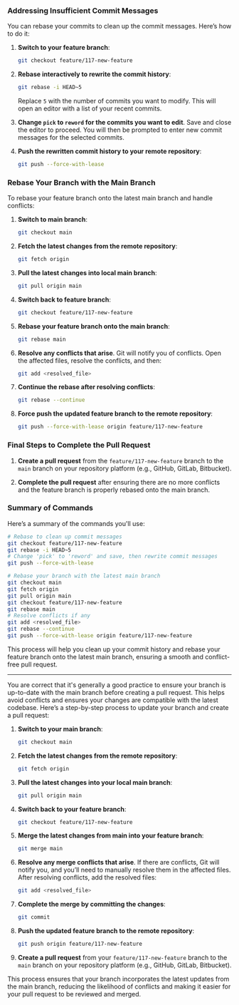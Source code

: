 
### Addressing Insufficient Commit Messages

You can rebase your commits to clean up the commit messages. Here’s how to do it:

1. **Switch to your feature branch**:
   ```sh
   git checkout feature/117-new-feature
   ```

2. **Rebase interactively to rewrite the commit history**:
   ```sh
   git rebase -i HEAD~5
   ```
   Replace `5` with the number of commits you want to modify. This will open an editor with a list of your recent commits.

3. **Change `pick` to `reword` for the commits you want to edit**. Save and close the editor to proceed. You will then be prompted to enter new commit messages for the selected commits.

4. **Push the rewritten commit history to your remote repository**:
   ```sh
   git push --force-with-lease
   ```

### Rebase Your Branch with the Main Branch

To rebase your feature branch onto the latest main branch and handle conflicts:

1. **Switch to main branch**:
   ```sh
   git checkout main
   ```

2. **Fetch the latest changes from the remote repository**:
   ```sh
   git fetch origin
   ```

3. **Pull the latest changes into local main branch**:
   ```sh
   git pull origin main
   ```

4. **Switch back to feature branch**:
   ```sh
   git checkout feature/117-new-feature
   ```

5. **Rebase your feature branch onto the main branch**:
   ```sh
   git rebase main
   ```

6. **Resolve any conflicts that arise**. Git will notify you of conflicts. Open the affected files, resolve the conflicts, and then:
   ```sh
   git add <resolved_file>
   ```

7. **Continue the rebase after resolving conflicts**:
   ```sh
   git rebase --continue
   ```

8. **Force push the updated feature branch to the remote repository**:
   ```sh
   git push --force-with-lease origin feature/117-new-feature
   ```

### Final Steps to Complete the Pull Request

1. **Create a pull request** from the `feature/117-new-feature` branch to the `main` branch on your repository platform (e.g., GitHub, GitLab, Bitbucket).

2. **Complete the pull request** after ensuring there are no more conflicts and the feature branch is properly rebased onto the main branch.

### Summary of Commands

Here’s a summary of the commands you'll use:

```sh
# Rebase to clean up commit messages
git checkout feature/117-new-feature
git rebase -i HEAD~5
# Change 'pick' to 'reword' and save, then rewrite commit messages
git push --force-with-lease

# Rebase your branch with the latest main branch
git checkout main
git fetch origin
git pull origin main
git checkout feature/117-new-feature
git rebase main
# Resolve conflicts if any
git add <resolved_file>
git rebase --continue
git push --force-with-lease origin feature/117-new-feature
```

This process will help you clean up your commit history and rebase your feature branch onto the latest main branch, ensuring a smooth and conflict-free pull request.


------



You are correct that it's generally a good practice to ensure your branch is up-to-date with the main branch before creating a pull request. This helps avoid conflicts and ensures your changes are compatible with the latest codebase. Here’s a step-by-step process to update your branch and create a pull request:

1. **Switch to your main branch**:
   ```sh
   git checkout main
   ```

2. **Fetch the latest changes from the remote repository**:
   ```sh
   git fetch origin
   ```

3. **Pull the latest changes into your local main branch**:
   ```sh
   git pull origin main
   ```

4. **Switch back to your feature branch**:
   ```sh
   git checkout feature/117-new-feature
   ```

5. **Merge the latest changes from main into your feature branch**:
   ```sh
   git merge main
   ```

6. **Resolve any merge conflicts that arise**. If there are conflicts, Git will notify you, and you’ll need to manually resolve them in the affected files. After resolving conflicts, add the resolved files:
   ```sh
   git add <resolved_file>
   ```

7. **Complete the merge by committing the changes**:
   ```sh
   git commit
   ```

8. **Push the updated feature branch to the remote repository**:
   ```sh
   git push origin feature/117-new-feature
   ```

9. **Create a pull request** from your `feature/117-new-feature` branch to the `main` branch on your repository platform (e.g., GitHub, GitLab, Bitbucket).

This process ensures that your branch incorporates the latest updates from the main branch, reducing the likelihood of conflicts and making it easier for your pull request to be reviewed and merged.